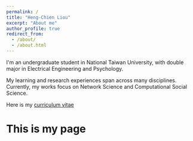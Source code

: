```yaml
---
permalink: /
title: "Heng-Chien Liou"
excerpt: "About me"
author_profile: true
redirect_from: 
  - /about/
  - /about.html
---
```

I'm an undergraduate student in National Taiwan University, with double major in Electrical Engineering and Psychology. 

My learning and research experiences span across many disciplines. Currently, my works focus on Network Science and Computational Social Science. 

Here is my [curriculum vitae](https://heng-chien-liou.weebly.com/uploads/1/2/5/1/125164166/cv20190528.pdf)

This is my page
======


